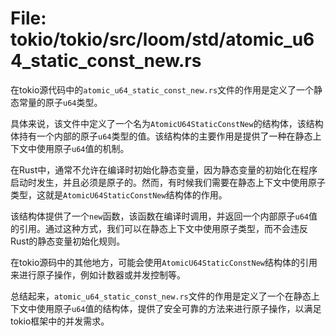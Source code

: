 # File: tokio/tokio/src/loom/std/atomic_u64_static_const_new.rs

在tokio源代码中的`atomic_u64_static_const_new.rs`文件的作用是定义了一个静态常量的原子`u64`类型。

具体来说，该文件中定义了一个名为`AtomicU64StaticConstNew`的结构体，该结构体持有一个内部的原子`u64`类型的值。该结构体的主要作用是提供了一种在静态上下文中使用原子`u64`值的机制。

在Rust中，通常不允许在编译时初始化静态变量，因为静态变量的初始化在程序启动时发生，并且必须是原子的。然而，有时候我们需要在静态上下文中使用原子类型，这就是`AtomicU64StaticConstNew`结构体的作用。

该结构体提供了一个`new`函数，该函数在编译时调用，并返回一个内部原子`u64`值的引用。通过这种方式，我们可以在静态上下文中使用原子类型，而不会违反Rust的静态变量初始化规则。

在tokio源码中的其他地方，可能会使用`AtomicU64StaticConstNew`结构体的引用来进行原子操作，例如计数器或并发控制等。

总结起来，`atomic_u64_static_const_new.rs`文件的作用是定义了一个在静态上下文中使用原子`u64`值的结构体，提供了安全可靠的方法来进行原子操作，以满足tokio框架中的并发需求。

